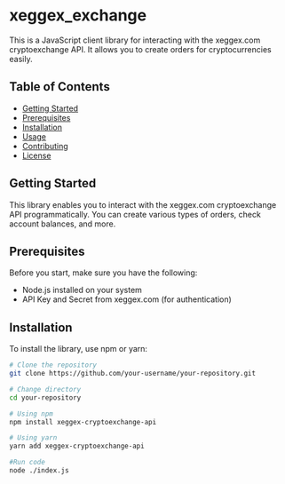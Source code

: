 # xeggex_exchange

This is a JavaScript client library for interacting with the xeggex.com cryptoexchange API. It allows you to create orders for cryptocurrencies easily.

## Table of Contents
- [Getting Started](#getting-started)
- [Prerequisites](#prerequisites)
- [Installation](#installation)
- [Usage](#usage)
- [Contributing](#contributing)
- [License](#license)

## Getting Started

This library enables you to interact with the xeggex.com cryptoexchange API programmatically. You can create various types of orders, check account balances, and more.

## Prerequisites

Before you start, make sure you have the following:

- Node.js installed on your system
- API Key and Secret from xeggex.com (for authentication)

## Installation

To install the library, use npm or yarn:

```bash
# Clone the repository
git clone https://github.com/your-username/your-repository.git

# Change directory
cd your-repository

# Using npm
npm install xeggex-cryptoexchange-api

# Using yarn
yarn add xeggex-cryptoexchange-api

#Run code
node ./index.js